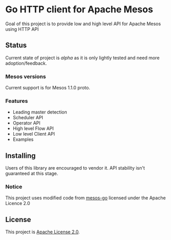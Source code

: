 # Go HTTP client for Apache Mesos

Goal of this project is to provide low and high level API for Apache Mesos using HTTP API

## Status

Current state of project is *alpha* as it is only lightly tested and need more adoption/feedback.

### Mesos versions

Current support is for Mesos 1.1.0 proto.

### Features

- Leading master detection
- Scheduler API
- Operator API
- High level Flow API
- Low level Client API
- Examples

## Installing

Users of this library are encouraged to vendor it. API stability isn't guaranteed
at this stage.


### Notice

This project uses modified code from [mesos-go](https://github.com/mesos/mesos-go)
licensed under the Apache Licence 2.0

## License

This project is [Apache License 2.0](LICENSE).


